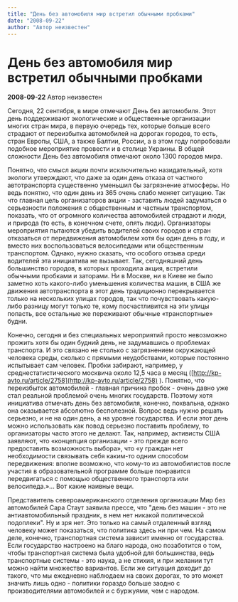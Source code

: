 ```yaml
---
title: "День без автомобиля мир встретил обычными пробками"
date: "2008-09-22"
author: "Автор неизвестен"
---
```


# День без автомобиля мир встретил обычными пробками

**2008-09-22** Автор неизвестен

Сегодня, 22 сентября, в мире отмечают День без автомобиля. Этот день поддерживают экологические и общественные организации многих стран мира, в первую очередь тех, которые больше всего страдают от переизбытка автомобилей на дорогах городов, то есть, стран Европы, США, а также Балтии, России, а в этом году попробовали подобное мероприятие провести и в столице Украины. В общей сложности День без автомобиля отмечают около 1300 городов мира.

Понятно, что смысл акции почти исключительно назидательный, хотя экологи утверждают, что даже за один день отказа от частного автотранспорта существенно уменьшил бы загрязнение атмосферы. Но ведь понятно, что один день из 365 очень слабо меняет ситуацию. Так что главная цель организаторов акции - заставить людей задуматься о серьезности положения с общественным и частным транспортом, показать, что от огромного количества автомобилей страдают и люди, и природа (то есть, в конечном счете, опять люди). Организаторы мероприятия пытаются убедить водителей своих городов и стран отказаться от передвижения автомобилем хотя бы один день в году, и вместо них воспользоваться велосипедами или общественным транспортом. Однако, нужно сказать, что особого отзыва среди водителей эта инициатива не вызывает. Так, сегодняшний день большинство городов, в которых проходила акция, встретили обычными пробками и заторами. Ни в Москве, ни в Киеве не было заметно хоть какого-либо уменьшения количества машин, в США же движения автотранспорта в этот день традиционно перекрывается только на нескольких улицах городов, так что почувствовать какую-либо разницу могут только те, кому посчастливится на эти улицы попасть, все остальные же переживают обычные «транспортные» будни.

Конечно, сегодня и без специальных мероприятий просто невозможно прожить хотя бы один будний день, не задумавшись о проблемах транспорта. И это связано не столько с загрязнением окружающей человека среды, сколько с прямыми неудобствами, которые постоянно испытывает сам человек. Пробки забирают, например, у среднестатистического москвича около 12,5 часа в месяц ([http://kp-avto.ru/article/2758](http://kp-avto.ru/article/2758) ). Понятно, что переизбыток автомобилей - главная причина пробок - очень давно уже стал реальной проблемой очень многих государств. Поэтому хотя инициатива отмечать день без автомобиля, конечно, похвальна, однако она оказывается абсолютно бесполезной. Вопрос ведь нужно решать серьезно, и не на один день, а на уровне государства. И если этот день можно использовать как повод серьезно поставить проблему, то организаторы часто этого не делают. Так, например, активисты США заявляют, что «концепция организации - это прежде всего предоставить возможность выбора», что «у граждан нет необходимости связывать себя каким-то одним способом передвижения: вполне возможно, что кому-то из автомобилистов после участия в образовательной программе больше понравится передвигаться с помощью общественного транспорта или велосипеда.»... Вот какие наивные вещи.

Представитель североамериканского отделения организации Мир без автомобилей Сара Стаут заявила прессе, что "день без машин - это не антиавтомобильный праздник, в нем нет никакой политической подоплеки". Ну и зря нет. Это только на самый отдаленный взгляд человеку может показаться, что политика здесь ни при чем. На самом деле, конечно, транспортная система зависит именно от государства. Если государство настроено на благо народа, оно позаботится о том, чтобы транспортная система была удобной для большинства, ведь транспортные системы - это наука, а не стихия, и при желании тут можно найти множество вариантов. Если же ситуация доходит до такого, что мы ежедневно наблюдаем на своих дорогах, то это может значить лишь одно - политики гораздо больше заодно с производителями автомобилей и с буржуями, чем с народом.